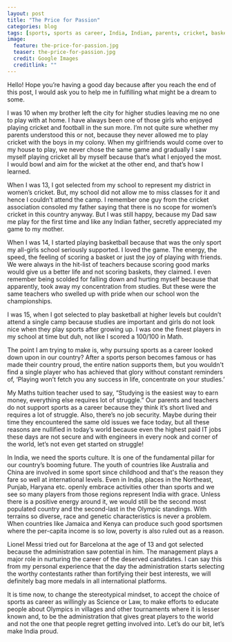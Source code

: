 ```yaml
---
layout: post
title: "The Price for Passion"
categories: blog
tags: [sports, sports as career, India, Indian, parents, cricket, basketball]
image:
  feature: the-price-for-passion.jpg
  teaser: the-price-for-passion.jpg
  credit: Google Images
  creditlink: ""
---
```

Hello! Hope you’re having a good day because after you reach the end of this post, I would ask you to help me in fulfilling what might be a dream to some.

I was 10 when my brother left the city for higher studies leaving me no one to play with at home. I have always been one of those girls who enjoyed playing cricket and football in the sun more. I’m not quite sure whether my parents understood this or not, because they never allowed me to play cricket with the boys in my colony. When my girlfriends would come over to my house to play, we never chose the same game and gradually I saw myself playing cricket all by myself because that’s what I enjoyed the most. I would bowl and aim for the wicket at the other end, and that’s how I learned.

When I was 13, I got selected from my school to represent my district in women’s cricket. But, my school did not allow me to miss classes for it and hence I couldn’t attend the camp. I remember one guy from the cricket association consoled my father saying that there is no scope for women’s cricket in this country anyway. But I was still happy, because my Dad saw me play for the first time and like any Indian father, secretly appreciated my game to my mother.

When I was 14, I started playing basketball because that was the only sport my all-girls school seriously supported. I loved the game. The energy, the speed, the feeling of scoring a basket or just the joy of playing with friends. We were always in the hit-list of teachers because scoring good marks would give us a better life and not scoring baskets, they claimed. I even remember being scolded for falling down and hurting myself because that apparently, took away my concentration from studies. But these were the same teachers who swelled up with pride when our school won the championships.

I was 15, when I got selected to play basketball at higher levels but couldn’t attend a single camp because studies are important and girls do not look nice when they play sports after growing up. I was one the finest players in my school at time but duh, not like I scored a 100/100 in Math.

The point I am trying to make is, why pursuing sports as a career looked down upon in our country? After a sports person becomes famous or has made their country proud, the entire nation supports them, but you wouldn't find a single player who has achieved that glory without constant reminders of, ‘Playing won’t fetch you any success in life, concentrate on your studies.’

My Maths tuition teacher used to say, “Studying is the easiest way to earn money, everything else requires lot of struggle.” Our parents and teachers do not support sports as a career because they think it’s short lived and requires a lot of struggle. Also, there’s no job security. Maybe during their time they encountered the same old issues we face today, but all these reasons are nullified in today’s world because even the highest paid IT jobs these days are not secure and with engineers in every nook and corner of the world, let’s not even get started on struggle!

In India, we need the sports culture. It is one of the fundamental pillar for our country’s booming future. The youth of countries like Australia and China are involved in some sport since childhood and that's the reason they fare so well at international levels. Even in India, places in the Northeast, Punjab, Haryana etc. openly embrace activities other than sports and we see so many players from those regions represent India with grace. Unless there is a positive energy around it, we would still be the second most populated country and the second-last in the Olympic standings. With terrains so diverse, race and genetic characteristics is never a problem. When countries like Jamaica and Kenya can produce such good sportsmen where the per-capita income is so low, poverty is also ruled out as a reason.

Lionel Messi tried out for Barcelona at the age of 13 and got selected because the administration saw potential in him. The management plays a major role in nurturing the career of the deserved candidates. I can say this from my personal experience that the day the administration starts selecting the worthy contestants rather than fortifying their best interests, we will definitely bag more medals in all international platforms.

It is time now, to change the stereotypical mindset, to accept the choice of sports as career as willingly as Science or Law, to make efforts to educate people about  Olympics in villages and other tournaments where it is lesser known and, to be the administration that gives great players to the world and not the one that people regret getting involved into. Let’s do our bit, let’s make India proud.

